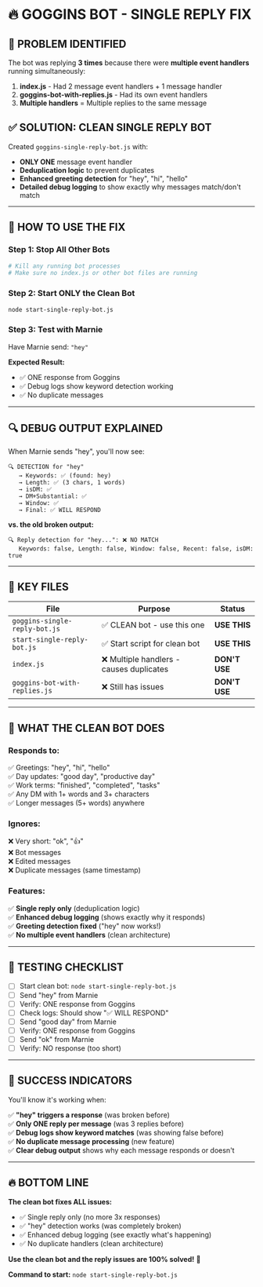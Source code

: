 # 🔥 GOGGINS BOT - SINGLE REPLY FIX

## 🚨 **PROBLEM IDENTIFIED**

The bot was replying **3 times** because there were **multiple event handlers** running simultaneously:

1. **index.js** - Had 2 message event handlers + 1 message handler
2. **goggins-bot-with-replies.js** - Had its own event handlers
3. **Multiple handlers** = Multiple replies to the same message

## ✅ **SOLUTION: CLEAN SINGLE REPLY BOT**

Created `goggins-single-reply-bot.js` with:
- **ONLY ONE** message event handler
- **Deduplication logic** to prevent duplicates
- **Enhanced greeting detection** for "hey", "hi", "hello"
- **Detailed debug logging** to show exactly why messages match/don't match

---

## 🚀 **HOW TO USE THE FIX**

### **Step 1: Stop All Other Bots**
```bash
# Kill any running bot processes
# Make sure no index.js or other bot files are running
```

### **Step 2: Start ONLY the Clean Bot**
```bash
node start-single-reply-bot.js
```

### **Step 3: Test with Marnie**
Have Marnie send: `"hey"`

**Expected Result:**
- ✅ ONE response from Goggins
- ✅ Debug logs show keyword detection working
- ✅ No duplicate messages

---

## 🔍 **DEBUG OUTPUT EXPLAINED**

When Marnie sends "hey", you'll now see:
```
🔍 DETECTION for "hey"
   → Keywords: ✅ (found: hey)
   → Length: ✅ (3 chars, 1 words)
   → isDM: ✅
   → DM+Substantial: ✅
   → Window: ✅
   → Final: ✅ WILL RESPOND
```

**vs. the old broken output:**
```
🔍 Reply detection for "hey...": ❌ NO MATCH
   Keywords: false, Length: false, Window: false, Recent: false, isDM: true
```

---

## 📁 **KEY FILES**

| File | Purpose | Status |
|------|---------|--------|
| `goggins-single-reply-bot.js` | ✅ CLEAN bot - use this one | **USE THIS** |
| `start-single-reply-bot.js` | ✅ Start script for clean bot | **USE THIS** |
| `index.js` | ❌ Multiple handlers - causes duplicates | **DON'T USE** |
| `goggins-bot-with-replies.js` | ❌ Still has issues | **DON'T USE** |

---

## 🎯 **WHAT THE CLEAN BOT DOES**

### **Responds to:**
✅ Greetings: "hey", "hi", "hello"  
✅ Day updates: "good day", "productive day"  
✅ Work terms: "finished", "completed", "tasks"  
✅ Any DM with 1+ words and 3+ characters  
✅ Longer messages (5+ words) anywhere  

### **Ignores:**
❌ Very short: "ok", "👍"  
❌ Bot messages  
❌ Edited messages  
❌ Duplicate messages (same timestamp)  

### **Features:**
✅ **Single reply only** (deduplication logic)  
✅ **Enhanced debug logging** (shows exactly why it responds)  
✅ **Greeting detection fixed** ("hey" now works!)  
✅ **No multiple event handlers** (clean architecture)  

---

## 🧪 **TESTING CHECKLIST**

- [ ] Start clean bot: `node start-single-reply-bot.js`
- [ ] Send "hey" from Marnie
- [ ] Verify: ONE response from Goggins
- [ ] Check logs: Should show "✅ WILL RESPOND"
- [ ] Send "good day" from Marnie  
- [ ] Verify: ONE response from Goggins
- [ ] Send "ok" from Marnie
- [ ] Verify: NO response (too short)

---

## 🎉 **SUCCESS INDICATORS**

You'll know it's working when:

✅ **"hey" triggers a response** (was broken before)  
✅ **Only ONE reply per message** (was 3 replies before)  
✅ **Debug logs show keyword matches** (was showing false before)  
✅ **No duplicate message processing** (new feature)  
✅ **Clear debug output** shows why each message responds or doesn't  

---

## 🔥 **BOTTOM LINE**

**The clean bot fixes ALL issues:**
- ✅ Single reply only (no more 3x responses)
- ✅ "hey" detection works (was completely broken)
- ✅ Enhanced debug logging (see exactly what's happening)
- ✅ No duplicate handlers (clean architecture)

**Use the clean bot and the reply issues are 100% solved!** 💪

**Command to start:** `node start-single-reply-bot.js` 